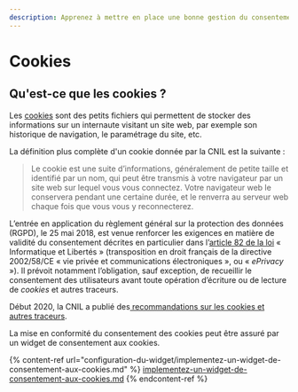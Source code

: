 ```yaml
---
description: Apprenez à mettre en place une bonne gestion du consentement aux cookies.
---
```


# Cookies

## Qu'est-ce que les cookies ?

Les [cookies](https://www.definitions-marketing.com/definition/cookie/) sont des petits fichiers qui permettent de stocker des informations sur un internaute visitant un site web, par exemple son historique de navigation, le paramétrage du site, etc.

La définition plus complète d'un cookie donnée par la CNIL est la suivante :&#x20;

> Le cookie est une suite d’informations, généralement de petite taille et identifié par un nom, qui peut être transmis à votre navigateur par un site web sur lequel vous vous connectez. Votre navigateur web le conservera pendant une certaine durée, et le renverra au serveur web chaque fois que vous vous y reconnecterez.

L’entrée en application du règlement général sur la protection des données (RGPD), le 25 mai 2018, est venue renforcer les exigences en matière de validité du consentement décrites en particulier dans l’[article 82 de la loi](https://www.cnil.fr/fr/la-loi-informatique-et-libertes#article82) « Informatique et Libertés » (transposition en droit français de la directive 2002/58/CE « vie privée et communications électroniques », ou « _ePrivacy_ »). Il prévoit notamment l’obligation, sauf exception, de recueillir le consentement des utilisateurs avant toute opération d’écriture ou de lecture de _cookies_ et autres traceurs.

Début 2020, la CNIL a publié des[ recommandations sur les cookies et autres traceurs](https://www.dastra.eu/fr/article/recommendations-CNIL-cookies-expliquees-a-votre-boss/104).&#x20;

La mise en conformité du consentement des cookies peut être assuré par un widget de consentement aux cookies.

{% content-ref url="configuration-du-widget/implementez-un-widget-de-consentement-aux-cookies.md" %}
[implementez-un-widget-de-consentement-aux-cookies.md](configuration-du-widget/implementez-un-widget-de-consentement-aux-cookies.md)
{% endcontent-ref %}

